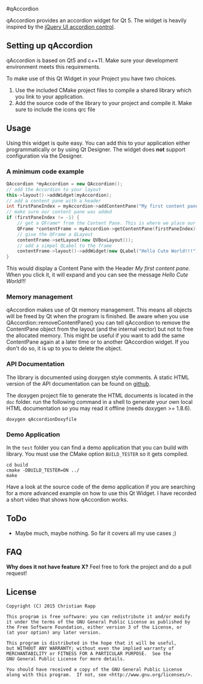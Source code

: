 #qAccordion

qAccordion provides an accordion widget for Qt 5. The widget is heavily inspired by the [jQuery UI accordion control](https://jqueryui.com/accordion/).

## Setting up qAccordion

qAccordion is based on Qt5 and c++11. Make sure your development environment meets this requirements. 

To make use of this Qt Widget in your Project you have two choices.

1. Use the included CMake project files to compile a shared library which you link to your application.
2. Add the source code of the library to your project and compile it. Make sure to include the icons qrc file

## Usage

Using this widget is quite easy. You can add this to your application either programmatically or by using Qt Designer. The widget does __not__ support configuration via the Designer. 

### A minimum code example

```c++
QAccordion *myAccordion = new QAccordion();
// add the Accordion to your layout
this->layout()->addWidget(myAccordion);
// add a content pane with a header
int firstPaneIndex = myAccordion->addContentPane("My first content pane");
// make sure our content pane was added
if (firstPaneIndex != -1) {
	// get a QFrame* from the Content Pane. This is where we place our content
	QFrame *contentFrame = myAccordion->getContentPane(firstPaneIndex)->getContentFrame();
	// give the QFrame a QLayout
	contentFrame->setLayout(new QVBoxLayout());
	// add a simpel QLabel to the frame
	contentFrame->layout()->addWidget(new QLabel("Hello Cute World!!!"));
}
```
This would display a Content Pane with the Header _My first content pane_. When you click it, it will expand and you can see the message _Hello Cute World!!!_

### Memory management

qAccordion makes use of Qt memory management. This means all objects will be freed by Qt when the program is finished. Be aware when you use QAccordion::removeContentPane() you can tell qAccordion to remove the ContentPane object from the layout (and the internal vector) but not to free the allocated memory. This might be useful if you want to add the same ContentPane again at a later time or to another QAccordion widget. If you don't do so, it is up to you to delete the object.

### API Documentation

The library is documented using doxygen style comments. A static HTML version of the API documentation can be found on [github](https://crapp.github.io/qaccordion/). 

The doxygen project file to generate the HTML documents is located in the `doc` folder. run the following command in a shell to generate your own local HTML documentation so you may read it offline (needs doxygen >= 1.8.6).

```shell
doxygen qAccordionDoxyfile
```

### Demo Application

In the `test` folder you can find a demo application that you can build with library.
You must use the CMake option `BUILD_TESTER` so it gets compiled. 

```shell
cd build
cmake -DBUILD_TESTER=ON ../
make
```

Have a look at the source code of the demo application if you are searching for a more advanced example on how to use this Qt Widget. I have recorded a short video that shows how qAccordion works.

## ToDo ##
* Maybe much, maybe nothing. So far it covers all my use cases ;)

## FAQ ##

**Why does it not have feature X?**
Feel free to fork the project and do a pull request!

## License
```
Copyright (C) 2015 Christian Rapp

This program is free software: you can redistribute it and/or modify
it under the terms of the GNU General Public License as published by
the Free Software Foundation, either version 3 of the License, or
(at your option) any later version.

This program is distributed in the hope that it will be useful,
but WITHOUT ANY WARRANTY; without even the implied warranty of
MERCHANTABILITY or FITNESS FOR A PARTICULAR PURPOSE.  See the
GNU General Public License for more details.

You should have received a copy of the GNU General Public License
along with this program.  If not, see <http://www.gnu.org/licenses/>.
```